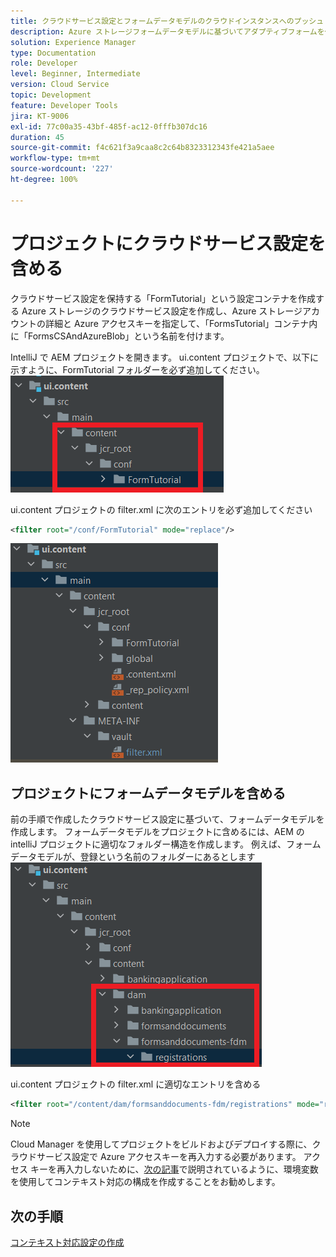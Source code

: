 ```yaml
---
title: クラウドサービス設定とフォームデータモデルのクラウドインスタンスへのプッシュ
description: Azure ストレージフォームデータモデルに基づいてアダプティブフォームを作成し、クラウドインスタンスにプッシュします。
solution: Experience Manager
type: Documentation
role: Developer
level: Beginner, Intermediate
version: Cloud Service
topic: Development
feature: Developer Tools
jira: KT-9006
exl-id: 77c00a35-43bf-485f-ac12-0fffb307dc16
duration: 45
source-git-commit: f4c621f3a9caa8c2c64b8323312343fe421a5aee
workflow-type: tm+mt
source-wordcount: '227'
ht-degree: 100%

---
```


# プロジェクトにクラウドサービス設定を含める

クラウドサービス設定を保持する「FormTutorial」という設定コンテナを作成する
Azure ストレージのクラウドサービス設定を作成し、Azure ストレージアカウントの詳細と Azure アクセスキーを指定して、「FormsTutorial」コンテナ内に「FormsCSAndAzureBlob」という名前を付けます。

IntelliJ で AEM プロジェクトを開きます。 ui.content プロジェクトで、以下に示すように、FormTutorial フォルダーを必ず追加してください。
![cloud-services-configuration](assets/cloud-services-configuration.png)

ui.content プロジェクトの filter.xml に次のエントリを必ず追加してください

```xml
<filter root="/conf/FormTutorial" mode="replace"/>
```

![filter-xml](assets/ui-content-filter.png)

## プロジェクトにフォームデータモデルを含める

前の手順で作成したクラウドサービス設定に基づいて、フォームデータモデルを作成します。 フォームデータモデルをプロジェクトに含めるには、AEM の intelliJ プロジェクトに適切なフォルダー構造を作成します。 例えば、フォームデータモデルが、登録という名前のフォルダーにあるとします
![fdm-content](assets/ui-content-fdm.png)

ui.content プロジェクトの filter.xml に適切なエントリを含める

```xml
<filter root="/content/dam/formsanddocuments-fdm/registrations" mode="replace"/>
```


>[!NOTE]
>
>Cloud Manager を使用してプロジェクトをビルドおよびデプロイする際に、クラウドサービス設定で Azure アクセスキーを再入力する必要があります。 アクセス キーを再入力しないために、[次の記事](./context-aware-fdm.md)で説明されているように、環境変数を使用してコンテキスト対応の構成を作成することをお勧めします。

## 次の手順

[コンテキスト対応設定の作成](./context-aware-fdm.md)
